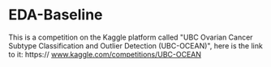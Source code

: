 # EDA-Baseline
This is a competition on the Kaggle platform called "UBC Ovarian Cancer Subtype Classification and Outlier Detection (UBC-OCEAN)", here is the link to it: https:// www.kaggle.com/competitions/UBC-OCEAN
